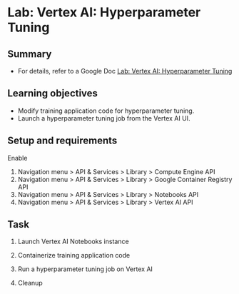 # Lab: Vertex AI: Hyperparameter Tuning

## Summary

- For details, refer to a Google Doc [Lab: Vertex AI: Hyperparameter Tuning](https://docs.google.com/document/d/1qp4QNKWROVdGvZjR-9XQaw27tHniU6SdWdSMtNwNjik/edit#heading=h.eg0a9rka5ueb)

## Learning objectives

- Modify training application code for hyperparameter tuning.
- Launch a hyperparameter tuning job from the Vertex AI UI.

## Setup and requirements

Enable

1. Navigation menu > API & Services > Library > Compute Engine API
2. Navigation menu > API & Services > Library > Google Container Registry API
3. Navigation menu > API & Services > Library > Notebooks API
4. Navigation menu > API & Services > Library > Vertex AI API

## Task

1. Launch Vertex AI Notebooks instance

2. Containerize training application code
3. Run a hyperparameter tuning job on Vertex AI
4. Cleanup

